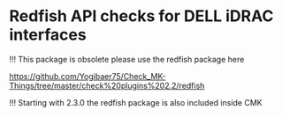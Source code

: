 # Redfish API checks for DELL iDRAC interfaces

!!! This package is obsolete please use the redfish package here

<https://github.com/Yogibaer75/Check_MK-Things/tree/master/check%20plugins%202.2/redfish>

!!! Starting with 2.3.0 the redfish package is also included inside CMK
